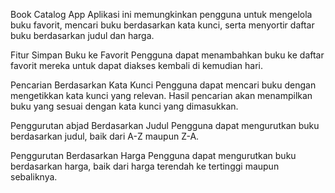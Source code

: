 Book Catalog App
Aplikasi ini memungkinkan pengguna untuk mengelola buku favorit, mencari buku berdasarkan kata kunci, serta menyortir daftar buku berdasarkan judul dan harga.

Fitur
Simpan Buku ke Favorit
Pengguna dapat menambahkan buku ke daftar favorit mereka untuk dapat diakses kembali di kemudian hari.

Pencarian Berdasarkan Kata Kunci
Pengguna dapat mencari buku dengan mengetikkan kata kunci yang relevan. Hasil pencarian akan menampilkan buku yang sesuai dengan kata kunci yang dimasukkan.

Penggurutan abjad Berdasarkan Judul
Pengguna dapat mengurutkan buku berdasarkan judul, baik dari A-Z maupun Z-A.

Penggurutan Berdasarkan Harga
Pengguna dapat mengurutkan buku berdasarkan harga, baik dari harga terendah ke tertinggi maupun sebaliknya.
